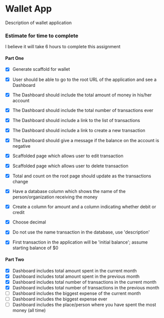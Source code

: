 # Wallet App

Description of wallet application

### Estimate for time to complete

I believe it will take 6 hours to complete this assignment


#### Part One

- [x] Generate scaffold for wallet
- [x] User should be able to go to the root URL of the application and see a Dashboard
- [x] The Dashboard should include the total amount of money in his/her account
- [x] The Dashboard should include the total number of transactions ever
- [x] The Dashboard should include a link to the list of transactions
- [x] The Dashboard should include a link to create a new transaction
- [x] The Dashboard should give a message if the balance on the account is negative
- [x] Scaffolded page which allows user to edit transaction
- [x] Scaffolded page which allows user to delete transaction
- [x] Total and count on the root page should update as the transactions change
- [x] Have a database column which shows the name of the person/organization receiving the money
- [x] Create a column for amount and a column indicating whether debit or credit
- [x] Choose decimal
- [x] Do not use the name transaction in the database, use 'description'
- [x] First transaction in the application will be 'initial balance'; assume starting balance of $0


#### Part Two

- [x] Dashboard includes total amount spent in the current month
- [x] Dashboard includes total amount spent in the previous month
- [x] Dashboard includes total number of transactions in the current month
- [x] Dashboard includes total number of transactions in the previous month
- [ ] Dashboard includes the biggest expense of the current month
- [ ] Dashboard includes the biggest expense ever
- [ ] Dashboard includes the place/person where you have spent the most money (all time)
